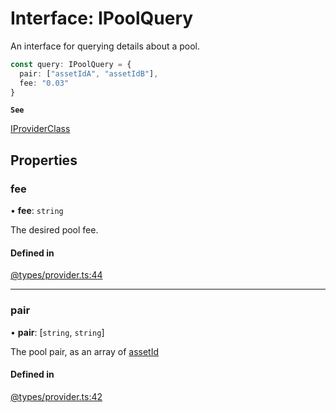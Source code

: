 # Interface: IPoolQuery

An interface for querying details about a pool.

```ts
const query: IPoolQuery = {
  pair: ["assetIdA", "assetIdB"],
  fee: "0.03"
}
```

**`See`**

[IProviderClass](IProviderClass.md)

## Properties

### fee

• **fee**: `string`

The desired pool fee.

#### Defined in

[@types/provider.ts:44](https://github.com/SundaeSwap-finance/sundae-sdk/blob/main/packages/core/src/@types/provider.ts#L44)

___

### pair

• **pair**: [`string`, `string`]

The pool pair, as an array of [assetId](IPoolDataAsset.md#assetid)

#### Defined in

[@types/provider.ts:42](https://github.com/SundaeSwap-finance/sundae-sdk/blob/main/packages/core/src/@types/provider.ts#L42)
